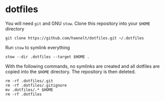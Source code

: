 # dotfiles

You will need `git` and GNU `stow`. Clone this repository into your `$HOME` directory

```
git clone https://github.com/haenelt/dotfiles.git ~/.dotfiles
```

Run `stow` to symlink everything

```
stow --dir .dotfiles --target $HOME .
```

With the following commands, no symlinks are created and all dotfiles are copied into the `$HOME` directory. The repository is then deleted.

```
rm -rf .dotfiles/.git
rm -rf .dotfiles/.gitignore
mv .dotfiles/.* $HOME
rm -rf .dotfiles
```
